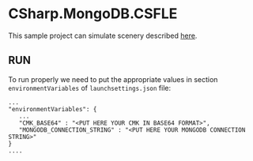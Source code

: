# CSharp.MongoDB.CSFLE

This sample project can simulate scenery described [here](https://www.mongodb.com/community/forums/t/csfle-problem-when-try-update-array-field-filtering-field-by-the-same-field-name-present-in-csfle-schema-map/179638).

## RUN

To run properly we need to put the appropriate values in section `environmentVariables` of `launchsettings.json` file:

```
...
"environmentVariables": {
   ...
   "CMK_BASE64" : "<PUT HERE YOUR CMK IN BASE64 FORMAT>",
   "MONGODB_CONNECTION_STRING" : "<PUT HERE YOUR MONGODB CONNECTION STRING>"
}
....
```
